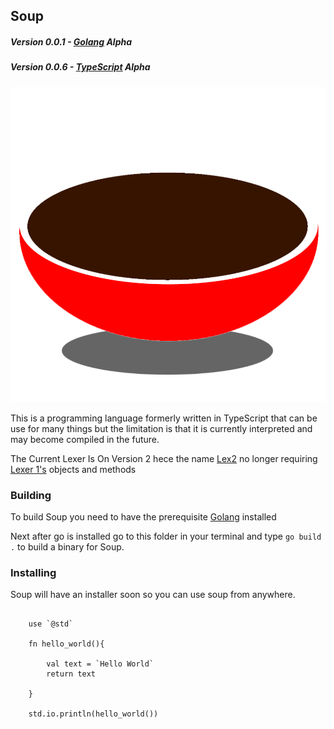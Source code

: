 ## Soup

##### Version 0.0.1 - [Golang](https://github.com/ZombiiTheCoder/SoupLang) Alpha
##### Version 0.0.6 - [TypeScript](https://github.com/ZombiiTheCoder/Soup) Alpha

<!-- <link rel="stylesheet" href="https://raw.githubusercontent.com/ZombiiTheCoder/SoupLang/master/docs/prism.css">
<script src="https://raw.githubusercontent.com/ZombiiTheCoder/SoupLang/master/docs/prism.js"></script> -->

![feature X](./Soup2.png)

This is a programming language formerly written in TypeScript that can be use for many things but the limitation is that it is currently interpreted and may become compiled in the future.

The Current Lexer Is On Version 2 hece the name [Lex2](./src/lex2/) no longer requiring [Lexer 1's](./src/lexer/) objects and methods

### Building

To build Soup you need to have the prerequisite [Golang](https://go.dev/dl/) installed

Next after go is installed go to this folder in your terminal and type `go build .` to build a binary for Soup.

### Installing

Soup will have an installer soon so you can use soup from anywhere.
```soup

    use `@std`

    fn hello_world(){

        val text = `Hello World`
        return text

    }

    std.io.println(hello_world())

```